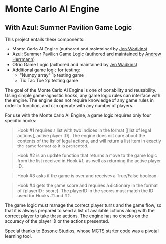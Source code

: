 # Monte Carlo AI Engine
## With Azul: Summer Pavilion Game Logic

This project entails these components:
- Monte Carlo AI Engine (authored and maintained by [Jen Wadkins](https://github.com/threnjen))
- Azul: Summer Pavilion Game Logic (authored and maintained by [Andrew Herrmann](https://github.com/aherrmann85))
- Otrio Game Logic (authored and maintained by [Jen Wadkins](https://github.com/threnjen))
- Additional game logic for testing:
  - "Numpy array" 1p testing game
  - Tic Tac Toe 2p testing game


The goal of the Monte Carlo AI Engine is one of portability and reusability. Using simple game-agnostic hooks, any game logic rules can interface with the engine. The engine does not require knowledge of any game rules in order to function, and can operate with any number of players.

For use with the Monte Carlo AI Engine, a game logic requires only four specific hooks:

> Hook #1 requires a list with two indices in the format [[list of legal actions], active player ID]. The engine does not care about the contents of the list of legal actions, and will return a list item in exactly the same format as it is presented.

> Hook #2 is an update function that returns a move to the game logic from the list received in Hook #1, as well as returning the active player ID.

> Hook #3 asks if the game is over and receives a True/False boolean.

> Hook #4 gets the game score and requires a dictionary in the format of {playerID : score}. The playerID in the scores must match the ID used for Hooks #1 and #2.

The game logic must manage the correct player turns and the game flow, so that it is always prepared to send a list of available actions along with the correct player to take those actions. The engine has no checks on the accuracy of the player ID or the actions presented.

Special thanks to [Bosonic Studios](https://ai-boson.github.io/mcts/), whose MCTS starter code was a pivotal learning tool.



